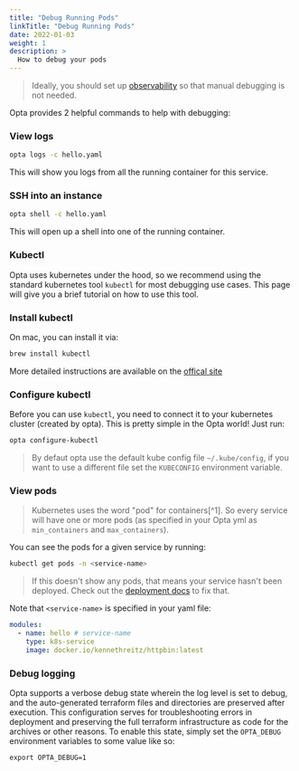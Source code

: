 ```yaml
---
title: "Debug Running Pods"
linkTitle: "Debug Running Pods"
date: 2022-01-03
weight: 1
description: >
  How to debug your pods
---
```


> Ideally, you should set up [observability](features/observability) so that manual debugging is not needed.

Opta provides 2 helpful commands to help with debugging:

### View logs

```bash
opta logs -c hello.yaml
```

This will show you logs from all the running container for this service.

### SSH into an instance

```bash
opta shell -c hello.yaml
```

This will open up a shell into one of the running container.

### Kubectl

Opta uses kubernetes under the hood, so we recommend using the standard
kubernetes tool `kubectl` for most debugging use cases. This page will give you
a brief tutorial on how to use this tool.

### Install kubectl

On mac, you can install it via:

```bash
brew install kubectl
```

More detailed instructions are available on the [offical site](https://kubernetes.io/docs/tasks/tools/install-kubectl/)

### Configure kubectl

Before you can use `kubectl`, you need to connect it to your kubernetes cluster
(created by opta). This is pretty simple in the Opta world! Just run:

```bash
opta configure-kubectl
```

> By defaut opta use the default kube config file `~/.kube/config`, if you want to use a different file set the `KUBECONFIG` environment variable.

### View pods

> Kubernetes uses the word "pod" for containers[^1]. So every service will have one or more pods (as specified in your Opta yml as `min_containers` and `max_containers`).

You can see the pods for a given service by running:

```bash
kubectl get pods -n <service-name>
```

> If this doesn't show any pods, that means your service hasn't been deployed. Check out the [deployment docs](/getting-started/#service-deployment) to fix that.

Note that `<service-name>` is specified in your yaml file:

```yaml
modules:
  - name: hello # service-name
    type: k8s-service
    image: docker.io/kennethreitz/httpbin:latest
```

### Debug logging

Opta supports a verbose debug state wherein the log level is set to debug, and the auto-generated terraform files and
directories are preserved after execution. This configuration serves for troubleshooting errors in deployment and
preserving the full terraform infrastructure as code for the archives or other reasons. To enable this state, simply
set the `OPTA_DEBUG` environment variables to some value like so:

```shell
export OPTA_DEBUG=1
```
